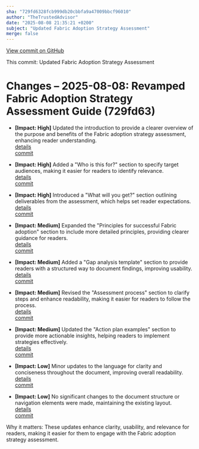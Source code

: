 ```yaml
---
sha: "729fd6328fcb999db20cbbfa9a47009bbcf96010"
author: "TheTrustedAdvisor"
date: "2025-08-08 21:35:21 +0200"
subject: "Updated Fabric Adoption Strategy Assessment"
merge: false
---
```


[View commit on GitHub](https://github.com/TheTrustedAdvisor/FabricAdoptionFramework/commit/729fd6328fcb999db20cbbfa9a47009bbcf96010)

This commit: Updated Fabric Adoption Strategy Assessment

# Changes – 2025-08-08: Revamped Fabric Adoption Strategy Assessment Guide (729fd63)

- **[Impact: High]** Updated the introduction to provide a clearer overview of the purpose and benefits of the Fabric adoption strategy assessment, enhancing reader understanding.  
   [details](/docs/about/changes/2025-08-08-assess-your-fabric-adoption-strategy)  
   [commit](https://github.com/TheTrustedAdvisor/FabricAdoptionFramework/commit/729fd6328fcb999db20cbbfa9a47009bbcf96010)

- **[Impact: High]** Added a "Who is this for?" section to specify target audiences, making it easier for readers to identify relevance.  
   [details](/docs/about/changes/2025-08-08-assess-your-fabric-adoption-strategy)  
   [commit](https://github.com/TheTrustedAdvisor/FabricAdoptionFramework/commit/729fd6328fcb999db20cbbfa9a47009bbcf96010)

- **[Impact: High]** Introduced a "What will you get?" section outlining deliverables from the assessment, which helps set reader expectations.  
   [details](/docs/about/changes/2025-08-08-assess-your-fabric-adoption-strategy)  
   [commit](https://github.com/TheTrustedAdvisor/FabricAdoptionFramework/commit/729fd6328fcb999db20cbbfa9a47009bbcf96010)

- **[Impact: Medium]** Expanded the "Principles for successful Fabric adoption" section to include more detailed principles, providing clearer guidance for readers.  
   [details](/docs/about/changes/2025-08-08-assess-your-fabric-adoption-strategy)  
   [commit](https://github.com/TheTrustedAdvisor/FabricAdoptionFramework/commit/729fd6328fcb999db20cbbfa9a47009bbcf96010)

- **[Impact: Medium]** Added a "Gap analysis template" section to provide readers with a structured way to document findings, improving usability.  
   [details](/docs/about/changes/2025-08-08-assess-your-fabric-adoption-strategy)  
   [commit](https://github.com/TheTrustedAdvisor/FabricAdoptionFramework/commit/729fd6328fcb999db20cbbfa9a47009bbcf96010)

- **[Impact: Medium]** Revised the "Assessment process" section to clarify steps and enhance readability, making it easier for readers to follow the process.  
   [details](/docs/about/changes/2025-08-08-assess-your-fabric-adoption-strategy)  
   [commit](https://github.com/TheTrustedAdvisor/FabricAdoptionFramework/commit/729fd6328fcb999db20cbbfa9a47009bbcf96010)

- **[Impact: Medium]** Updated the "Action plan examples" section to provide more actionable insights, helping readers to implement strategies effectively.  
   [details](/docs/about/changes/2025-08-08-assess-your-fabric-adoption-strategy)  
   [commit](https://github.com/TheTrustedAdvisor/FabricAdoptionFramework/commit/729fd6328fcb999db20cbbfa9a47009bbcf96010)

- **[Impact: Low]** Minor updates to the language for clarity and conciseness throughout the document, improving overall readability.  
   [details](/docs/about/changes/2025-08-08-assess-your-fabric-adoption-strategy)  
   [commit](https://github.com/TheTrustedAdvisor/FabricAdoptionFramework/commit/729fd6328fcb999db20cbbfa9a47009bbcf96010)

- **[Impact: Low]** No significant changes to the document structure or navigation elements were made, maintaining the existing layout.  
   [details](/docs/about/changes/2025-08-08-assess-your-fabric-adoption-strategy)  
   [commit](https://github.com/TheTrustedAdvisor/FabricAdoptionFramework/commit/729fd6328fcb999db20cbbfa9a47009bbcf96010)

Why it matters: These updates enhance clarity, usability, and relevance for readers, making it easier for them to engage with the Fabric adoption strategy assessment.
